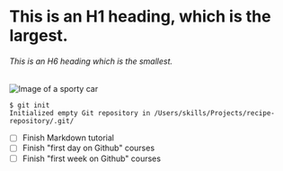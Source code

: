 # This is an H1 heading, which is the largest.
###### This is an H6 heading which is the smallest.

![Image of a sporty car](https://external-content.duckduckgo.com/iu/?u=https%3A%2F%2Fs1.cdn.autoevolution.com%2Fimages%2Fgallery%2FFIAT-Multipla-2416_27.jpg&f=1&nofb=1&ipt=546cc131b891010f51da679a431e97aa3b356e796f6386126c0892588fd038a6&ipo=images)

```
$ git init
Initialized empty Git repository in /Users/skills/Projects/recipe-repository/.git/
```
- [ ] Finish Markdown tutorial
- [ ] Finish "first day on Github" courses
- [ ] Finish "first week on Github" courses
